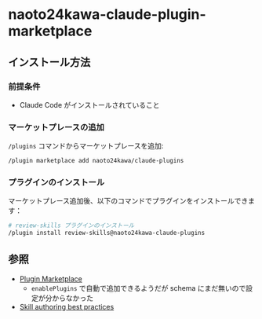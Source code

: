 # naoto24kawa-claude-plugin-marketplace

## インストール方法

### 前提条件

- Claude Code がインストールされていること

### マーケットプレースの追加

`/plugins` コマンドからマーケットプレースを追加:

```bash
/plugin marketplace add naoto24kawa/claude-plugins
```

### プラグインのインストール

マーケットプレース追加後、以下のコマンドでプラグインをインストールできます：

```bash
# review-skills プラグインのインストール
/plugin install review-skills@naoto24kawa-claude-plugins
```

## 参照

- [Plugin Marketplace](https://docs.claude.com/ja/docs/claude-code/plugin-marketplaces)
  - `enablePlugins` で自動で追加できるようだが schema にまだ無いので設定が分からなかった
- [Skill authoring best practices](https://docs.claude.com/en/docs/agents-and-tools/agent-skills/best-practices)
